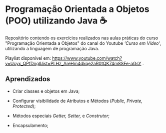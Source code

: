 # Programação Orientada a Objetos (POO) utilizando Java :coffee:

Repositório contendo os exercícios realizados nas aulas práticas do curso "Programação Orientada a Objetos" do canal do Youtube _'Curso em Vídeo'_, utilizando a linguagem de programação Java.

Playlist disponível em: https://www.youtube.com/watch?v=Ucyx_QPfDng&list=PLHz_AreHm4dkqe2aR0tQK74m8SFe-aGsY .

## Aprendizados

* Criar classes e objetos em Java;

* Configurar visibilidade de Atributos e Métodos (_Public, Private, Protected_);

* Métodos especiais _Getter, Setter,_ e _Construtor_;

* Encapsulamento;

  